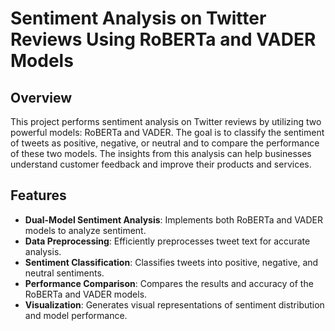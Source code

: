 # Sentiment Analysis on Twitter Reviews Using RoBERTa and VADER Models

## Overview

This project performs sentiment analysis on Twitter reviews by utilizing two powerful models: RoBERTa and VADER. The goal is to classify the sentiment of tweets as positive, negative, or neutral and to compare the performance of these two models. The insights from this analysis can help businesses understand customer feedback and improve their products and services.

## Features

- **Dual-Model Sentiment Analysis**: Implements both RoBERTa and VADER models to analyze sentiment.
- **Data Preprocessing**: Efficiently preprocesses tweet text for accurate analysis.
- **Sentiment Classification**: Classifies tweets into positive, negative, and neutral sentiments.
- **Performance Comparison**: Compares the results and accuracy of the RoBERTa and VADER models.
- **Visualization**: Generates visual representations of sentiment distribution and model performance.
